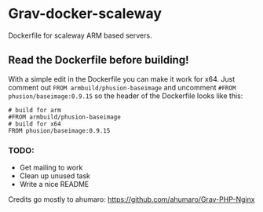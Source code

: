# Grav-docker-scaleway
Dockerfile for scaleway ARM based servers.

## Read the Dockerfile before building!
With a simple edit in the Dockerfile you can make it work for x64.
Just comment out `FROM armbuild/phusion-baseimage` and uncomment `#FROM phusion/baseimage:0.9.15` so the header of the Dockerfile looks like this:

```
# build for arm
#FROM armbuild/phusion-baseimage 
# build for x64
FROM phusion/baseimage:0.9.15
```

### TODO:
- Get mailing to work
- Clean up unused task
- Write a nice README

Credits go mostly to ahumaro: https://github.com/ahumaro/Grav-PHP-Nginx
